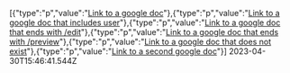 [{"type":"p","value":"[Link to a google doc](https://docs.google.com/document/d/mock-gdocid-for-testprHfq)"},{"type":"p","value":"[Link to a google doc that includes user](https://docs.google.com/document/d/mock-gdocid-for-testprHfq)"},{"type":"p","value":"[Link to a  google doc that ends with /edit](https://docs.google.com/document/d/mock-gdocid-for-testprHfq)"},{"type":"p","value":"[Link to a  google doc that ends with /preview](https://docs.google.com/document/d/mock-gdocid-for-testprHfq)"},{"type":"p","value":"[Link to a  google doc that does not exist](https://docs.google.com/document/d/mock-id-does-not-exist)"},{"type":"p","value":"[Link to a second google doc](https://docs.google.com/document/d/second-google-doc)"}] 2023-04-30T15:46:41.544Z